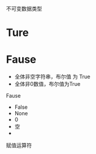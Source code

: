 不可变数据类型

# Ture
# Fause



* 全体非空字符串，布尔值 为 True
* 全体非0数值，布尔值为True



Fause
* False
* None
* 0
* 空
* 





赋值运算符




